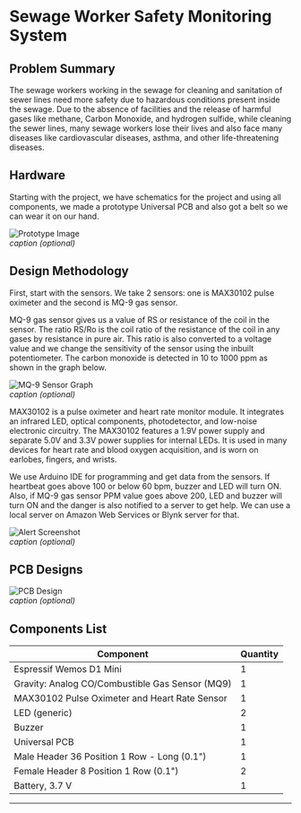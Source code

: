 # Sewage Worker Safety Monitoring System

## Problem Summary
The sewage workers working in the sewage for cleaning and sanitation of sewer lines need more safety due to hazardous conditions present inside the sewage. Due to the absence of facilities and the release of harmful gases like methane, Carbon Monoxide, and hydrogen sulfide, while cleaning the sewer lines, many sewage workers lose their lives and also face many diseases like cardiovascular diseases, asthma, and other life-threatening diseases.

## Hardware
Starting with the project, we have schematics for the project and using all components, we made a prototype Universal PCB and also got a belt so we can wear it on our hand.

![Prototype Image](20210426_183650.jpg)  
*caption (optional)*

## Design Methodology
First, start with the sensors. We take 2 sensors: one is MAX30102 pulse oximeter and the second is MQ-9 gas sensor.

MQ-9 gas sensor gives us a value of RS or resistance of the coil in the sensor. The ratio RS/Ro is the coil ratio of the resistance of the coil in any gases by resistance in pure air. This ratio is also converted to a voltage value and we change the sensitivity of the sensor using the inbuilt potentiometer. The carbon monoxide is detected in 10 to 1000 ppm as shown in the graph below.

![MQ-9 Sensor Graph](Screenshot_67.png)  
*caption (optional)*

MAX30102 is a pulse oximeter and heart rate monitor module. It integrates an infrared LED, optical components, photodetector, and low-noise electronic circuitry. The MAX30102 features a 1.9V power supply and separate 5.0V and 3.3V power supplies for internal LEDs. It is used in many devices for heart rate and blood oxygen acquisition, and is worn on earlobes, fingers, and wrists.

We use Arduino IDE for programming and get data from the sensors. If heartbeat goes above 100 or below 60 bpm, buzzer and LED will turn ON. Also, if MQ-9 gas sensor PPM value goes above 200, LED and buzzer will turn ON and the danger is also notified to a server to get help. We can use a local server on Amazon Web Services or Blynk server for that.

![Alert Screenshot](Screenshot_65.png)  
*caption (optional)*

## PCB Designs

![PCB Design](Screenshot_58.png)  
*caption (optional)*

## Components List

| Component                                         | Quantity |
| -------------------------------------------------|----------|
| Espressif Wemos D1 Mini                           | 1        |
| Gravity: Analog CO/Combustible Gas Sensor (MQ9)  | 1        |
| MAX30102 Pulse Oximeter and Heart Rate Sensor    | 1        |
| LED (generic)                                     | 2        |
| Buzzer                                           | 1        |
| Universal PCB                                    | 1        |
| Male Header 36 Position 1 Row - Long (0.1")      | 1        |
| Female Header 8 Position 1 Row (0.1")             | 2        |
| Battery, 3.7 V                                   | 1       |

---
